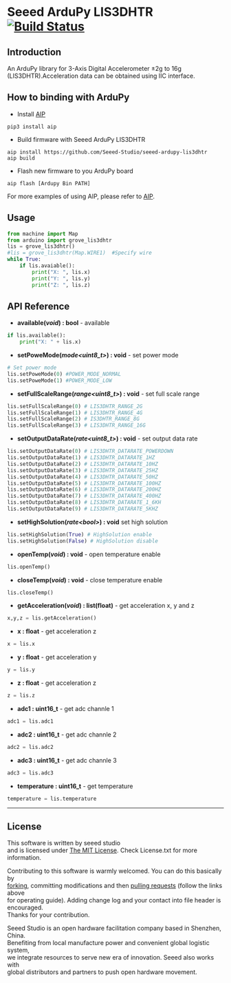 # Seeed ArduPy LIS3DHTR [![Build Status](https://api.travis-ci.com/Seeed-Studio/seeed-ardupy-lis3dhtr.svg?branch=master)](https://travis-ci.com/github/Seeed-Studio/seeed-ardupy-lis3dhtr)

## Introduction

An ArduPy library for 3-Axis Digital Accelerometer ±2g to 16g (LIS3DHTR).Acceleration data can be obtained using IIC interface.

## How to binding with ArduPy
- Install [AIP](https://github.com/Seeed-Studio/ardupy-aip)
```shell
pip3 install aip
```
- Build firmware with Seeed ArduPy LIS3DHTR
```shell
aip install https://github.com/Seeed-Studio/seeed-ardupy-lis3dhtr
aip build
```
- Flash new firmware to you ArduPy board
```shell
aip flash [Ardupy Bin PATH]
```
For more examples of using AIP, please refer to [AIP](https://github.com/Seeed-Studio/ardupy-aip).
## Usage
```python
from machine import Map
from arduino import grove_lis3dhtr
lis = grove_lis3dhtr()
#lis = grove_lis3dhtr(Map.WIRE1)  #Specify wire 
while True:
    if lis.avaiable():
        print("X: ", lis.x)
        print("Y: ", lis.y)
        print("Z: ", lis.z)

```
## API Reference
- **available(*void*) : bool** - available
```python
if lis.available():
    print("X: " + lis.x)
```

- **setPoweMode(*mode\<uint8_t\>*) : void** - set power mode
```python
# Set power mode
lis.setPoweMode(0) #POWER_MODE_NORMAL 
lis.setPoweMode(1) #POWER_MODE_LOW 
```
- **setFullScaleRange(*range\<uint8_t\>*) : void** - set full scale range
```python
lis.setFullScaleRange(0) # LIS3DHTR_RANGE_2G 
lis.setFullScaleRange(1) # LIS3DHTR_RANGE_4G
lis.setFullScaleRange(2) # IS3DHTR_RANGE_8G
lis.setFullScaleRange(3) # LIS3DHTR_RANGE_16G
```
- **setOutputDataRate(*rate\<uint8_t\>*) : void** - set output data rate
```python
lis.setOutputDataRate(0) # LIS3DHTR_DATARATE_POWERDOWN
lis.setOutputDataRate(1) # LIS3DHTR_DATARATE_1HZ 
lis.setOutputDataRate(2) # LIS3DHTR_DATARATE_10HZ
lis.setOutputDataRate(3) # LIS3DHTR_DATARATE_25HZ
lis.setOutputDataRate(4) # LIS3DHTR_DATARATE_50HZ
lis.setOutputDataRate(5) # LIS3DHTR_DATARATE_100HZ
lis.setOutputDataRate(6) # LIS3DHTR_DATARATE_200HZ
lis.setOutputDataRate(7) # LIS3DHTR_DATARATE_400HZ
lis.setOutputDataRate(8) # LIS3DHTR_DATARATE_1_6KH
lis.setOutputDataRate(9) # LIS3DHTR_DATARATE_5KHZ
```
- **setHighSolution(*rate\<bool\>*) : void** set high solution
```python
lis.setHighSolution(True) # HighSolution enable
lis.setHighSolution(False) # HighSolution disable
```
- **openTemp(*void*) : void** - open temperature enable
```python
lis.openTemp()
```
- **closeTemp(*void*) : void** - close temperature enable
```python
lis.closeTemp()
```
- **getAcceleration(*void*) : list(float)** - get acceleration x, y and z
```python
x,y,z = lis.getAcceleration()
```
- **x : float** - get acceleration z
```python
x = lis.x
```
- **y : float** - get acceleration y
```python
y = lis.y
```
- **z : float** - get acceleration z
```python
z = lis.z
```
- **adc1 : uint16_t** - get adc channle 1
```python
adc1 = lis.adc1
```
- **adc2 : uint16_t** - get adc channle 2
```python
adc2 = lis.adc2
```
- **adc3 : uint16_t** - get adc channle 3
```python
adc3 = lis.adc3
```

- **temperature : uint16_t** - get temperature
```python
temperature = lis.temperature
```

----
## License
This software is written by seeed studio<br>
and is licensed under [The MIT License](http://opensource.org/licenses/mit-license.php). Check License.txt for more information.<br>

Contributing to this software is warmly welcomed. You can do this basically by<br>
[forking](https://help.github.com/articles/fork-a-repo), committing modifications and then [pulling requests](https://help.github.com/articles/using-pull-requests) (follow the links above<br>
for operating guide). Adding change log and your contact into file header is encouraged.<br>
Thanks for your contribution.

Seeed Studio is an open hardware facilitation company based in Shenzhen, China. <br>
Benefiting from local manufacture power and convenient global logistic system, <br>
we integrate resources to serve new era of innovation. Seeed also works with <br>
global distributors and partners to push open hardware movement.<br>
